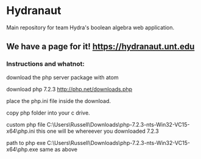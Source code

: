 # Hydranaut
Main repository for team Hydra's boolean algebra web application. 

## We have a page for it! https://hydranaut.unt.edu

### Instructions and whatnot:
download the php server package with atom

download php 7.2.3 http://php.net/downloads.php 

place the php.ini file inside the download. 

copy php folder into your c drive.

custom php file
C:\Users\Russell\Downloads\php-7.2.3-nts-Win32-VC15-x64\php.ini
this one will be whereever you downloaded 7.2.3

path to php exe
C:\Users\Russell\Downloads\php-7.2.3-nts-Win32-VC15-x64\php.exe
same as above 
